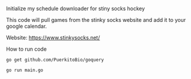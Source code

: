 Initialize my schedule downloader for stiny socks hockey

This code will pull games from the stinky socks website and add it to your google calendar.

Website: https://www.stinkysocks.net/


How to run code
```
go get github.com/PuerkitoBio/goquery

go run main.go
```